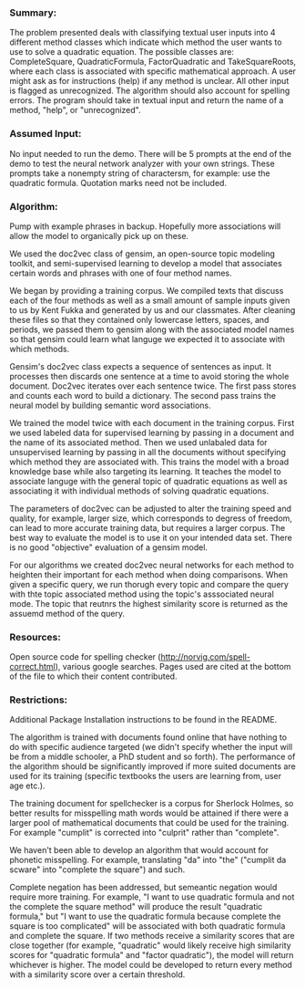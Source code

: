 ### Summary: 

The problem presented deals with classifying textual user inputs into 4 different method classes which indicate which method the
user wants to use to solve a quadratic equation. The possible classes are: CompleteSquare, QuadraticFormula, FactorQuadratic 
and TakeSquareRoots, where each class is associated with specific mathematical approach. A user might ask as for instructions 
(help) if any method is unclear. All other input is flagged as unrecognized. The algorithm should also account for spelling 
errors. The program should take in textual input and return the name of a method, "help", or "unrecognized".


### Assumed Input:

No input needed to run the demo. There will be 5 prompts at the end of the demo to test the neural network analyzer with your 
own strings. These prompts take a nonempty string of charactersm, for example: use the quadratic formula. Quotation marks need
not be included. 


### Algorithm: 


Pump with example phrases in backup. Hopefully more associations will allow the model to organically pick up on these.  



We used the doc2vec class of gensim, an open-source topic modeling toolkit, and semi-supervised learning to develop a model that associates certain words and phrases with one of four method names.

We began by providing a training corpus. We compiled texts that discuss each of the four methods as well as a small amount of sample inputs given to us by Kent Fukka and generated by us and our classmates. After cleaning these files so that they contained only lowercase letters, spaces, and periods, we passed them to gensim along with the associated model names so that gensim could learn what languge we expected it to associate with which methods. 

Gensim's doc2vec class expects a sequence of sentences as input. It processes then discards one sentence at a time to avoid storing the whole document. Doc2vec iterates over each sentence twice. The first pass stores and counts each word to build a dictionary. The second pass trains the neural model by building semantic word associations. 

We trained the model twice with each document in the training corpus. First we used labeled data for supervised learning by passing in a document and the name of its associated method. Then we used unlabaled data for unsupervised learning by passing in all the documents without specifying which method they are associated with. This trains the model with a broad knowledge base while also targeting its learning. It teaches the model to associate languge with the general topic of quadratic equations as well as associating it with individual methods of solving quadratic equations. 

The parameters of doc2vec can be adjusted to alter the training speed and quality, for example, larger size, which corresponds to degress of freedom, can lead to more accurate training data, but requires a larger corpus. The best way to evaluate the model is to use it on your intended data set. There is no good "objective" evaluation of a gensim model. 

For our algorithms we created doc2vec neural networks for each method to heighten their important for each method when doing comparisons. When given a specific query, we run thorugh every topic and compare the query with thte topic associated method using the topic's asssociated neural mode. The topic that reutnrs the highest similarity score is returned as the assuemd method of the query. 


### Resources: 

Open source code for spelling checker (http://norvig.com/spell-correct.html), various google searches. Pages used are cited at
the bottom of the file to which their content contributed. 


### Restrictions: 

Additional Package Installation instructions to be found in the README.

The algorithm is trained with documents found online that have nothing to do with specific audience targeted 
(we didn't specify whether the input will be from a middle schooler, a PhD student and so forth). The performance of the 
algorithm should be significantly improved if more suited documents are used for its training (specific textbooks the users 
are learning from, user age etc.).

The training document for spellchecker is a corpus for Sherlock Holmes, so better results for misspelling math words would 
be attained if there were a larger pool of mathematical documents that could be used for the training. For example "cumplit" 
is corrected into "culprit" rather than "complete". 

We haven't been able to develop an algorithm that would account for phonetic misspelling. For example, translating "da" into
"the" ("cumplit da scware" into "complete the square") and such. 

Complete negation has been addressed, but semeantic negation would require more training. For example, "I want to use quadratic formula and not the complete the square method" will produce the result "quadratic formula," but "I want to use the quadratic formula because complete the square is too complicated" will be associated with both quadratic formula and complete the square. 
If two methods receive a similarity scores that are close together (for example, "quadratic" would likely receive high similarity scores for "quadratic formula" and "factor quadratic"), the model will return whichever is higher. The model could be developed to return every method with a similarity score over a certain threshold. 

 
